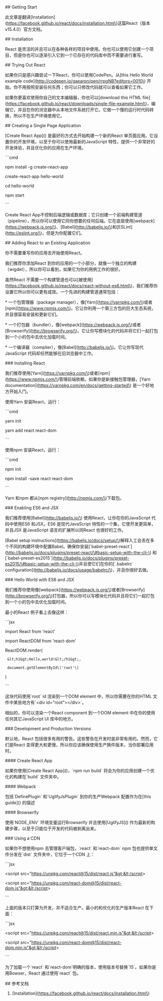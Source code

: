 

\#\# Getting Start



此文章是翻译\[Installation\]\(https://facebook.github.io/react/docs/installation.html\)这篇React（版本v15.4.0）官方文档。



\#\# Installation



React 是灵活的并且可以在各种各样的项目中使用。你也可以使用它创建一个项目，但是你也可以逐渐引入它到一个已存在的代码库中而不需要进行重写。



\#\# Trying Out React



如果你只是感兴趣尝试一下React，你可以使用CodePen。从\[this Hello World example code\]\(http://codepen.io/gaearon/pen/rrpgNB?editors=0010\) 开始。你不用按照安装任何东西；你可以只修改代码就可以查看如果它工作。



如果你更喜欢使用你自己的文本编辑器，你也可以\[download this HTML file\]\(https://facebook.github.io/react/downloads/single-file-example.html\)，编辑它，并且在你的浏览器中从本地文件系统打开它。它做一个慢的运行时代码转换，所以不在生产环境使用它。



\#\# Creating a Single Page Application



\[Create React App\]\(\) 是最好的方式去开始构建一个新的React 单页面应用。它设置你的开发环境，以至于你可以使用最新的JavaScript 特性，提供一个非常好的开发体验，并且优化你的应用在生产环境。

\`\`\`cmd

npm install -g create-react-app

create-react-app hello-world

cd hello-world

npm start

\`\`\`

Create React App不控制后端逻辑或数据库；它只创建一个前端构建管道（pipeline），所以你可以使用它同你想要的任何后端。它在底层使用\[webpack\]\(https://webpack.js.org/\)、\[Babel\]\(http://babeljs.io/\)和\[ESLint\]\(http://eslint.org/\)，但是为你配置它们。



\#\# Adding React to an Existing Application



你不需要重写你的应用去开始使用React。



我们推荐你添加React 到你的应用的一个小部分，就像一个独立的构建（wigdet），所以你可以看到，如果它为你的用例工作的很好。



虽然React 不需要一个构建管道也可以\[被使用\]\(https://facebook.github.io/react/docs/react-without-es6.html\)，我们推荐你设置它所以你可以更有成效。一个先进的构建管道通常包括：



\* 一个包管理器（package manager），像\[Yarn\]\(https://yarnpkg.com/\)或者\[npm\]\(https://www.npmjs.com/\)。它让你利用一个第三方包的巨大生态系统，并且很容易安装和更新它们。

\* 一个打包器（bundler），像\[webpack\]\(https://webpack.js.org/\)或者\[Browserify\]\(http://browserify.org/\)。它让你写模块化的代码并将它们一起打包到一个小的包中去优化加载时间。

\* 一个编译器（complier），像\[Babel\]\(http://babeljs.io/\)。它让你写现代JavaScript 代码却任然能够在旧浏览器中工作。



\#\#\# Installing React



我们推荐使用\[Yarn\]\(https://yarnpkg.com/\)或者\[npm\]\(https://www.npmjs.com/\)管理前端依赖。如果你是新接触包管理器，\[Yarn documentation\]\(https://yarnpkg.com/en/docs/getting-started\) 是一个好地方开始入门。



使用Yarn 安装React，运行：

\`\`\`cmd

yarn init

yarn add react react-dom

\`\`\`

使用npm 安装React，运行：

\`\`\`cmd

npm init

npm install -save react react-dom

\`\`\`

Yarn 和npm 都从\[npm registry\]\(http://npmjs.com/\)下载包。



\#\#\# Enabling ES6 and JSX



我们推荐使用\[Babel\]\(http://babeljs.io/\) 使用React，让你在你的JavaScript 代码中使用ES6 和JSX。ES6 是现代JavaScript 特性的一个集，它使开发更简单，并且JSX 是JavaScript 语言的扩展所以同React 也很好的工作。



\[Babel setup instructions\]\(https://babeljs.io/docs/setup/\)解释入工会去在多个不同的构建环境中配置Babel。确保你安装\[\`babel-preset-react\`\]\(http://babeljs.io/docs/plugins/preset-react/\#basic-setup-with-the-cli-\) 和 \[\`babel-preset-es2015\`\]\(http://babeljs.io/docs/plugins/preset-es2015/\#basic-setup-with-the-cli-\)并且使它们在你的\[\`.babelrc\` configuration\]\(http://babeljs.io/docs/usage/babelrc/\)，并且你很好去做。



\#\#\# Hello World with ES6 and JSX



我们推荐你使用像\[webpack\]\(https://webpack.js.org/\)或者\[Browserify\]\(http://browserify.org/\)打包器，所以你可以写模块化代码并且将它们一起打包到一个小的包中去优化加载时间。



最小的React 例子看上去像这样：

\`\`\`jsx

import React from 'react'

import ReactDOM from 'react-dom'



ReactDOM.render\(

     &lt;h1&gt;Hello,world!&lt;/h1&gt;,

     document.getElementById\('root'\)

\)

\`\`\`

这块代码使用\`root\` id 渲染到一个DOM element 中，所以你需要在你的HTML 文件中某些地方有\`&lt;div id="root"&gt;&lt;/div&gt;\`。



相似的，你可以渲染一个React component 到一个DOM element 中在你的使用任何其它JavaScript UI 库中的地方。



\#\#\# Development and Production Versions



默认地，React 包括很多有用的警告。这些警告在开发时是非常有用的。然而，它们是React 变得更大和更慢，所以你应该确保使用生产换件版本，当你部署应用时。



\#\#\#\# Create React App



如果你使用\[Create React App\]\(\)，\`npm run build\` 将会为你的应用创建一个优化的构建在\`build\` 文件夹中。



\#\#\#\# Webpack



包括\`DefinePlugin\` 和\`UglifyJsPlugin\` 到你的生产Webpack 配置作为在\[this guide\]\(\) 的描述



\#\#\#\# Browserify



使用\`NODE\_ENV\` 环境变量运行Browserify 并且使用\[UglifyJS\]\(\) 作为最新的构建步骤，以至于只能位于开发的代码被剥离出来。



\#\#\# Using a CDN



如果你不想使用npm 去管理客户端包，\`react\` 和\`react-dom\` npm 包也提供单文件分发在\`dist\` 文件夹中，它位于一个CDN 上：

\`\`\`jsx

&lt;script src="https://unpkg.com/react@15/dist/react.js"&gt;&lt;/script&gt;

&lt;script src="https://unpkg.com/react-dom@15/dist/react-dom.js"&gt;&lt;/script&gt;

\`\`\`

上面的版本只打算为开发，并不适合生产。最小的和优化的生产版本React 在下面：

\`\`\`jsx

&lt;script src="https://unpkg.com/react@15/dist/react.min.js"&gt;&lt;/script&gt;

&lt;script src="https://unpkg.com/react-dom@15/dist/react-dom.min.js"&gt;&lt;/script&gt;

\`\`\`

为了加载一个\`react\` 和\`react-dom\`明确的版本，使用版本号替换\`15\`。如果你是用Bowser，React 通过使用\`react\` 包。



\#\# 参考文档



1. \[Installation\]\(https://facebook.github.io/react/docs/installation.html\)



